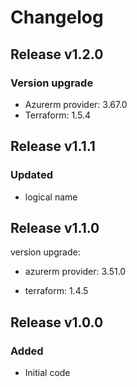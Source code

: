 # Changelog

## Release v1.2.0

### Version upgrade
- Azurerm provider: 3.67.0
- Terraform: 1.5.4
   
## Release v1.1.1

### Updated

- logical name
   
## Release v1.1.0

version upgrade:

- azurerm provider: 3.51.0

- terraform: 1.4.5

   
## Release v1.0.0

### Added
- Initial code
   